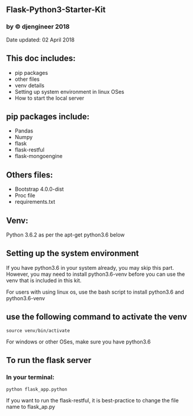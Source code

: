 ## Flask-Python3-Starter-Kit 
### by © djengineer 2018
Date updated: 02 April 2018

## This doc includes:
- pip packages
- other files
- venv details
- Setting up system environment in linux OSes
- How to start the local server

## pip packages include:
- Pandas
- Numpy
- flask
- flask-restful
- flask-mongoengine

## Others files:
- Bootstrap 4.0.0-dist 
- Proc file
- requirements.txt

## Venv:
Python 3.6.2 as per the apt-get python3.6 below

## Setting up the system environment

If you have python3.6 in your system already, you may skip this part.
However, you may need to install python3.6-venv before you can use the venv that is included in this kit.

For users with using linux os, use the bash script to install python3.6 and python3.6-venv

## use the following command to activate the venv
```
source venv/bin/activate
```
For windows or other OSes, make sure you have python3.6
## To run the flask server
### In your terminal:
```
python flask_app.python
```
If you want to run the flask-restful, it is best-practice to change the file name to flask_ap.py

